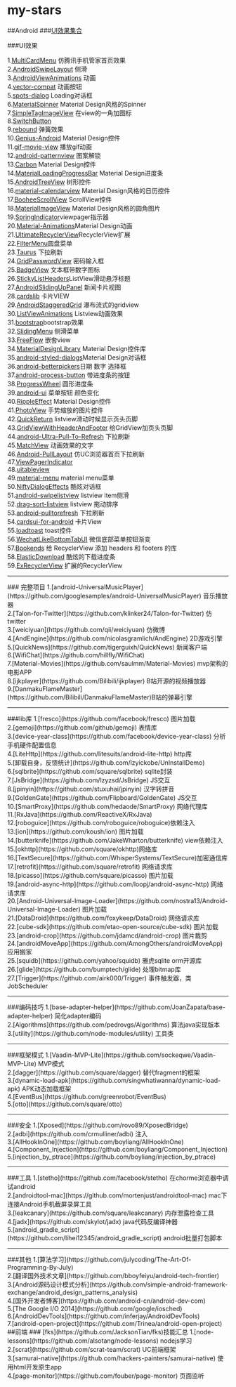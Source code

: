 # my-stars
##Android
###[UI效果集合](https://github.com/wasabeef/awesome-android-ui)

###UI效果

1.[MultiCardMenu](https://github.com/wujingchao/MultiCardMenu) 仿腾讯手机管家首页效果
<br>
2.[AndroidSwipeLayout](https://github.com/daimajia/AndroidSwipeLayout)
侧滑
<br>
3.[AndroidViewAnimations](https://github.com/daimajia/AndroidViewAnimations) 动画<br>
4.[vector-compat](https://github.com/wnafee/vector-compat) 动画按钮<br>
5.[spots-dialog](https://github.com/d-max/spots-dialog) Loading对话框<br>
6.[MaterialSpinner](https://github.com/ganfra/MaterialSpinner) Material Design风格的Spinner<br>
7.[SimpleTagImageView](https://github.com/wujingchao/SimpleTagImageView) 在view的一角加图标<br>
8.[SwitchButton](https://github.com/kyleduo/SwitchButton)<br>
9.[rebound](https://github.com/facebook/rebound) 弹簧效果<br>
10.[Genius-Android](https://github.com/qiujuer/Genius-Android) Material Design控件<br>
11.[gif-movie-view](https://github.com/sbakhtiarov/gif-movie-view) 播放gif动画<br>
12.[android-patternview](https://github.com/geftimov/android-patternview) 图案解锁<br>
13.[Carbon](https://github.com/ZieIony/Carbon) Material Design控件<br>
14.[MaterialLoadingProgressBar](https://github.com/lsjwzh/MaterialLoadingProgressBar) Material Design进度条<br>
15.[AndroidTreeView](https://github.com/bmelnychuk/AndroidTreeView) 树形控件<br>
16.[material-calendarview](https://github.com/prolificinteractive/material-calendarview) Material Design风格的日历控件<br>
17.[BooheeScrollView](https://github.com/zhaozhentao/BooheeScrollView) ScrollView控件<br>
18.[MaterialImageView](https://github.com/zhaozhentao/MaterialImageView) Material Design风格的圆角图片<br>
19.[SpringIndicator](https://github.com/chenupt/SpringIndicator)viewpager指示器<br>
20.[Material-Animations](https://github.com/lgvalle/Material-Animations)Material Design动画<br>
21.[UltimateRecyclerView](https://github.com/cymcsg/UltimateRecyclerView)RecyclerView扩展<br>
22.[FilterMenu](https://github.com/linroid/FilterMenu)圆盘菜单<br>
23.[Taurus](https://github.com/Yalantis/Taurus) 下拉刷新<br>
24.[GridPasswordView](https://github.com/Jungerr/GridPasswordView) 密码输入框<br>
25.[BadgeView](https://github.com/stefanjauker/BadgeView) 文本框带数字图标<br>
26.[StickyListHeaders](https://github.com/emilsjolander/StickyListHeaders)ListView滑动悬浮标题<br>
27.[AndroidSlidingUpPanel](https://github.com/umano/AndroidSlidingUpPanel) 新闻卡片视图<br>
28.[cardslib](https://github.com/gabrielemariotti/cardslib) 卡片VIEW<br>
29.[AndroidStaggeredGrid](https://github.com/etsy/AndroidStaggeredGrid) 瀑布流式的gridview<br>
30.[ListViewAnimations](https://github.com/nhaarman/ListViewAnimations) Listview动画效果<br>
31.[bootstrap](https://github.com/AndroidBootstrap/android-bootstrap)bootstrap效果<br>
32.[SlidingMenu](https://github.com/jfeinstein10/SlidingMenu) 侧滑菜单<br>
33.[FreeFlow](https://github.com/Comcast/FreeFlow) 嵌套view<br>
34.[MaterialDesignLibrary](https://github.com/navasmdc/MaterialDesignLibrary) Material Design控件库<br>
35.[android-styled-dialogs](https://github.com/avast/android-styled-dialogs)Material Design对话框<br>
36.[android-betterpickers](https://github.com/derekbrameyer/android-betterpickers)日期 数字 选择框<br>
37.[android-process-button](https://github.com/dmytrodanylyk/android-process-button) 带进度条的按钮<br>
38.[ProgressWheel](https://github.com/Todd-Davies/ProgressWheel) 圆形进度条<br>
39.[android-ui](https://github.com/markushi/android-ui) 菜单按钮 颜色变化<br>
40.[RippleEffect](https://github.com/traex/RippleEffect) Material Design控件<br>
41.[PhotoView](https://github.com/chrisbanes/PhotoView) 手势缩放的图片控件<br>
42.[QuickReturn](https://github.com/lawloretienne/QuickReturn) listview滑动时候显示页头页脚<br>
43.[GridViewWithHeaderAndFooter](https://github.com/liaohuqiu/android-GridViewWithHeaderAndFooter) 给GridView加页头页脚<br>
44.[android-Ultra-Pull-To-Refresh](https://github.com/liaohuqiu/android-Ultra-Pull-To-Refresh) 下拉刷新<br>
45.[MatchView](https://github.com/Rogero0o/MatchView) 动画效果的文字<br>
46.[Android-PullLayout](https://github.com/BlueMor/Android-PullLayout) 仿UC浏览器首页下拉刷新<br>
47.[ViewPagerIndicator](https://github.com/JakeWharton/ViewPagerIndicator)<br>
48.[uitableview](https://github.com/thiagolocatelli/android-uitableview) <br>
49.[material-menu](https://github.com/balysv/material-menu) material menu菜单<br>
50.[NiftyDialogEffects](https://github.com/sd6352051/NiftyDialogEffects) 酷炫对话框<br>
51.[android-swipelistview](https://github.com/47deg/android-swipelistview) listview item侧滑<br>
52.[drag-sort-listview](https://github.com/bauerca/drag-sort-listview) listview 拖动排序<br>
53.[android-pulltorefresh](https://github.com/johannilsson/android-pulltorefresh) 下拉刷新<br>
54.[cardsui-for-android](https://github.com/nadavfima/cardsui-for-android) 卡片View<br>
55.[loadtoast](https://github.com/code-mc/loadtoast) toast控件<br>
56.[WechatLikeBottomTabUI](https://github.com/wuyexiong/WechatLikeBottomTabUI) 微信底部菜单按钮渐变<br>
57.[Bookends](https://github.com/tumblr/Bookends) 给 RecyclerView 添加 headers 和 footers 的库<br>
58.[ElasticDownload](https://github.com/Tibolte/ElasticDownload) 酷炫的下载进度条<br>
59.[ExRecyclerView](https://github.com/tianzhijiexian/ExRecyclerView) 扩展的RecyclerView <br>







<hr>
### 完整项目
1.[android-UniversalMusicPlayer](https://github.com/googlesamples/android-UniversalMusicPlayer) 音乐播放器<br>
2.[Talon-for-Twitter](https://github.com/klinker24/Talon-for-Twitter) 仿twitter<br>
3.[weiciyuan](https://github.com/qii/weiciyuan) 仿微博<br>
4.[AndEngine](https://github.com/nicolasgramlich/AndEngine) 2D游戏引擎<br>
5.[QuickNews](https://github.com/tigerguixh/QuickNews) 新闻客户端<br>
6.[WifiChat](https://github.com/hillfly/WifiChat)<br>
7.[Material-Movies](https://github.com/saulmm/Material-Movies) mvp架构的电影APP<br>
8.[ijkplayer](https://github.com/Bilibili/ijkplayer) B站开源的视频播放器<br>
9.[DanmakuFlameMaster](https://github.com/Bilibili/DanmakuFlameMaster)B站的弹幕引擎<br>
<hr>
###lib库
1.[fresco](https://github.com/facebook/fresco) 图片加载<br>
2.[gemoji](https://github.com/github/gemoji) 表情库<br>
3.[device-year-class](https://github.com/facebook/device-year-class) 分析手机硬件配置信息<br>
4.[LiteHttp](https://github.com/litesuits/android-lite-http) http库<br>
5.[卸载自身，反馈统计](https://github.com/lzyickobe/UnInstallDemo)<br>
6.[sqlbrite](https://github.com/square/sqlbrite) sqlite封装<br>
7.[JsBridge](https://github.com/lzyzsd/JsBridge) JS交互<br>
8.[jpinyin](https://github.com/stuxuhai/jpinyin) 汉字转拼音<br>
9.[GoldenGate](https://github.com/Flipboard/GoldenGate) JS交互<br>
10.[SmartProxy](https://github.com/hedaode/SmartProxy) 网络代理库<br>
11.[RxJava](https://github.com/ReactiveX/RxJava)<br>
12.[roboguice](https://github.com/roboguice/roboguice)依赖注入<br>
13.[ion](https://github.com/koush/ion) 图片加载<br>
14.[butterknife](https://github.com/JakeWharton/butterknife) view依赖注入<br>
15.[okhttp](https://github.com/square/okhttp)网络库<br>
16.[TextSecure](https://github.com/WhisperSystems/TextSecure)加密通信库<br>
17.[retrofit](https://github.com/square/retrofit) 网络请求库<br>
18.[picasso](https://github.com/square/picasso) 图片加载<br>
19.[android-async-http](https://github.com/loopj/android-async-http) 网络请求库<br>
20.[Android-Universal-Image-Loader](https://github.com/nostra13/Android-Universal-Image-Loader) 图片加载<br>
21.[DataDroid](https://github.com/foxykeep/DataDroid) 网络请求库<br>
22.[cube-sdk](https://github.com/etao-open-source/cube-sdk) 图片加载<br>
23.[android-crop](https://github.com/jdamcd/android-crop) 图片裁剪<br>
24.[androidMoveApp](https://github.com/AmongOthers/androidMoveApp) 应用搬家<br>
25.[squidb](https://github.com/yahoo/squidb) 雅虎sqlite orm开源库<br>
26.[glide](https://github.com/bumptech/glide) 处理bitmap库<br>
27.[Trigger](https://github.com/airk000/Trigger) 事件触发器，类JobScheduler<br>
<hr>
###编码技巧
1.[base-adapter-helper](https://github.com/JoanZapata/base-adapter-helper)
 简化adapter编码<br>
 2.[Algorithms](https://github.com/pedrovgs/Algorithms) 算法java实现版本<br>
 3.[utility](https://github.com/node-modules/utility) 工具类<br>

 <hr>
###框架模式
  1.[Vaadin-MVP-Lite](https://github.com/sockeqwe/Vaadin-MVP-Lite) MVP模式<br>
  2.[dagger](https://github.com/square/dagger) 替代fragment的框架<br>
  3.[dynamic-load-apk](https://github.com/singwhatiwanna/dynamic-load-apk) APK动态加载框架<br>
  4.[EventBus](https://github.com/greenrobot/EventBus)<br>
  5.[otto](https://github.com/square/otto)

  <hr>
###安全
 1.[Xposed](https://github.com/rovo89/XposedBridge)<br>
 2.[adbi](https://github.com/crmulliner/adbi) 注入<br>
 3.[AllHookInOne](https://github.com/boyliang/AllHookInOne)<br>
 4.[Component_Injection](https://github.com/boyliang/Component_Injection)<br>
 5.[injection_by_ptrace](https://github.com/boyliang/injection_by_ptrace)<br>

<hr>
###工具
1.[stetho](https://github.com/facebook/stetho) 在chorme浏览器中调试android<br>
2.[androidtool-mac](https://github.com/mortenjust/androidtool-mac) mac下连接Android手机截屏录屏工具<br>
3.[leakcanary](https://github.com/square/leakcanary) 内存泄露检查工具<br>
4.[jadx](https://github.com/skylot/jadx) java代码反编译神器<br>
5.[android_gradle_script](https://github.com/lihei12345/android_gradle_script) android批量打包脚本<br>
<hr>
###其他
1.[算法学习](https://github.com/julycoding/The-Art-Of-Programming-By-July)<br>
2.[翻译国外技术文章](https://github.com/bboyfeiyu/android-tech-frontier)<br>
3.[Android源码设计模式分析](https://github.com/simple-android-framework-exchange/android_design_patterns_analysis)<br>
4.[国外开发者博客](https://github.com/android-cn/android-dev-com)<br>
5.[The Google I/O 2014](https://github.com/google/iosched)<br>
6.[AndroidDevTools](https://github.com/inferjay/AndroidDevTools)<br>
7.[android-open-project](https://github.com/Trinea/android-open-project)
##前端
### [fks](https://github.com/JacksonTian/fks)技能汇总
1.[node-lessons](https://github.com/alsotang/node-lessons) nodejs学习<br>
2.[scrat](https://github.com/scrat-team/scrat) UC前端框架<br>
3.[samurai-native](https://github.com/hackers-painters/samurai-native) 使用html开发原生app<br>
4.[page-monitor](https://github.com/fouber/page-monitor) 页面监听

